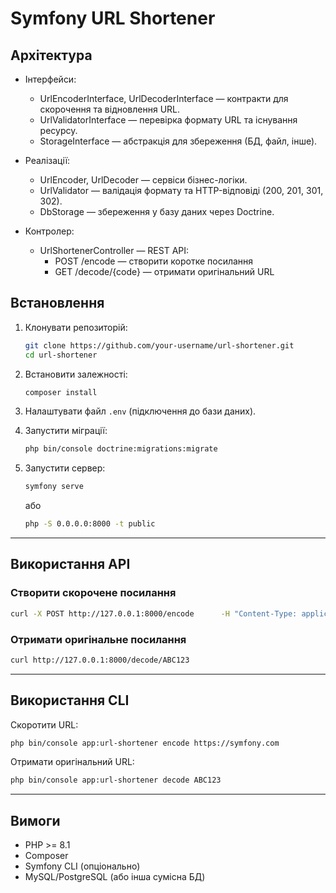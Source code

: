 # Symfony URL Shortener

## Архітектура

- Інтерфейси:
   - UrlEncoderInterface, UrlDecoderInterface — контракти для скорочення та відновлення URL.
   - UrlValidatorInterface — перевірка формату URL та існування ресурсу.
   - StorageInterface — абстракція для збереження (БД, файл, інше).

- Реалізації:
   - UrlEncoder, UrlDecoder — сервіси бізнес-логіки.
   - UrlValidator — валідація формату та HTTP-відповіді (200, 201, 301, 302).
   - DbStorage — збереження у базу даних через Doctrine.
   

- Контролер:
   - UrlShortenerController — REST API:
      - POST /encode — створити коротке посилання
      - GET /decode/{code} — отримати оригінальний URL

## Встановлення

1. Клонувати репозиторій:
   ```bash
   git clone https://github.com/your-username/url-shortener.git
   cd url-shortener
   ```

2. Встановити залежності:
   ```bash
   composer install
   ```

3. Налаштувати файл `.env` (підключення до бази даних).

4. Запустити міграції:
   ```bash
   php bin/console doctrine:migrations:migrate
   ```

5. Запустити сервер:
   ```bash
   symfony serve
   ```
   або
   ```bash
   php -S 0.0.0.0:8000 -t public
   ```

---

## Використання API

### Створити скорочене посилання
```bash
curl -X POST http://127.0.0.1:8000/encode      -H "Content-Type: application/json"      -d '{"url":"https://symfony.com"}'
```

### Отримати оригінальне посилання
```bash
curl http://127.0.0.1:8000/decode/ABC123
```

---

## Використання CLI

Скоротити URL:
```bash
php bin/console app:url-shortener encode https://symfony.com
```

Отримати оригінальний URL:
```bash
php bin/console app:url-shortener decode ABC123
```

---

## Вимоги
- PHP >= 8.1
- Composer
- Symfony CLI (опціонально)
- MySQL/PostgreSQL (або інша сумісна БД)

